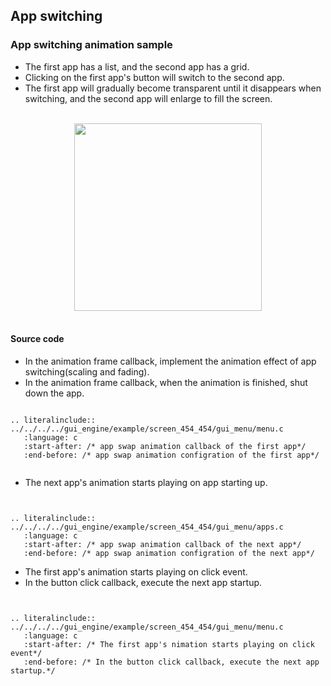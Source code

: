 
##  App switching
### App switching animation sample
- The first app has a list, and the second app has a grid. 
- Clicking on the first app's button will switch to the second app. 
- The first app will gradually become transparent until it disappears when switching, and the second app will enlarge to fill the screen. 
<br>

<center><img width= "300" src="https://foruda.gitee.com/images/1720769983624603433/05c8f87b_10088396.gif" /></center>
<br>

#### Source code
- In the animation frame callback, implement the animation effect of app switching(scaling and fading).
- In the animation frame callback, when the animation is finished, shut down the app.

```eval_rst

.. literalinclude:: ../../../../gui_engine/example/screen_454_454/gui_menu/menu.c
   :language: c
   :start-after: /* app swap animation callback of the first app*/
   :end-before: /* app swap animation configration of the first app*/


```
- The next app's animation starts playing on app starting up.
```eval_rst


.. literalinclude:: ../../../../gui_engine/example/screen_454_454/gui_menu/apps.c
   :language: c
   :start-after: /* app swap animation callback of the next app*/
   :end-before: /* app swap animation configration of the next app*/

```
- The first app's animation starts playing on click event.
- In the button click callback, execute the next app startup.
```eval_rst


.. literalinclude:: ../../../../gui_engine/example/screen_454_454/gui_menu/menu.c
   :language: c
   :start-after: /* The first app's nimation starts playing on click event*/
   :end-before: /* In the button click callback, execute the next app startup.*/

```





